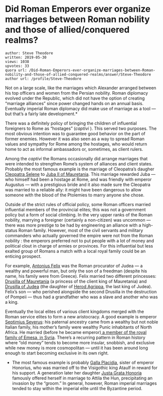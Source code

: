 # Did Roman Emperors ever organize marriages between Roman nobility and those of allied/conquered realms?

	author: Steve Theodore
	written: 2019-05-30
	views: 1038
	upvotes: 33
	quora url: /Did-Roman-Emperors-ever-organize-marriages-between-Roman-nobility-and-those-of-allied-conquered-realms/answer/Steve-Theodore
	author url: /profile/Steve-Theodore


Not on a large scale, like the marriages which Alexander arranged between his top officers and women from the Persian nobility. Roman diplomacy evolved under the Republic, which did not have the option of creating “marriage alliances” since power changed hands on an annual basis. Eventually imperial Roman diplomacy did make use of marriage as a tool — but that’s a fairly late development.*

There was a definitely policy of bringing the children of influential foreigners to Rome as “hostages” (_captivi_ ). This served two purposes. The most obvious intention was to guarantee good behavior on the part of former enemies. However it was also seen as a way to spread Roman values and sympathy for Rome among the hostages, who would return home to act as informal ambassadors or, sometimes, as client rulers.

Among the _captivi_ the Romans occasionally did arrange marriages that were intended to strengthen Rome’s system of alliances and client states. Probably the most famous example is the marriage of Cleopatra’s daugher [Cleopatra Selene](https://en.wikipedia.org/wiki/Cleopatra_Selene_II) to [Juba II of Mauretania](https://en.wikipedia.org/wiki/Juba_II). This marriage rewarded Juba — who himself had been a hostage at Rome, and was friendly with emperor Augustus — with a prestigious bride and it also made sure the Cleopatra was married to a reliable ally: it might have been dangerous to allow someone with the blood of the Ptolemies to marry anyone she chose.

Outside of the strict rules of official policy, some Roman officers married influential members of the provincial elites; this was not a government policy but a form of social climbing. In the very upper ranks of the Roman nobility, marrying a foreigner (certainly a non-citizen) was uncommon — there was more prestige to be had by engineering an alliance with a high-status Roman family. However, most of the civil servants and military commanders who actually governed the empire were not from the Roman nobility : the emperors preferred not to put people with a lot of money and political clout in charge of armies or provinces. For this influential but less exalted group of Romans a match with a local royal family could be an enticing prospect.

For example, [Antonius Felix](https://en.wikipedia.org/wiki/Antonius_Felix) was the Roman procurator of Judea — a wealthy and powerful man, but only the son of a freedman (despite his name, his family were from Greece). Felix married two different princesses: [Drusilla of Mauretania](https://en.wikipedia.org/wiki/Drusilla_of_Mauretania_the_Younger) (a princess of the client king of Mauretania) and [Drusilla of Judea](https://en.wikipedia.org/wiki/Drusilla_(daughter_of_Herod_Agrippa)) (the daughter of [Herod Agrippa](https://en.wikipedia.org/wiki/Herod_Agrippa), the last king of Judea). Felix’s son — who perished alongside the second Drusilla in the destruction of Pompeii — thus had a grandfather who was a slave and another who was a king.

Eventually the local elites of various client kingdoms merged with the Roman service elites to form a new aristocracy. A good example is emperor [Septimius Severus](https://en.wikipedia.org/wiki/Septimius_Severus#Family_and_education): his paternal ancestry came from a wealthy but not noble Italian family, his mother’s family were wealthy Punic inhabitants of North Africa. He married (before he became emperor)[ a member of the royal family of Emesa, in Syria](https://en.wikipedia.org/wiki/Julia_Domna). There’s a recurring pattern in Roman history where “old money” tends to become more insular, snobbish, and exclusive while new money is more cosmopolitan — until it has been around long enough to start becoming exclusive in its own right.



* The most famous example is probably [Galla Placidia](https://en.wikipedia.org/wiki/Galla_Placidia#First_marriage), sister of emperor Honorius, who was married off to the Visigothic king Ataulf in reward for his support. A generation later her daughter [Justa Grata Honoria](https://en.wikipedia.org/wiki/Justa_Grata_Honoria) famously offered herself in marriage to Attila the Hun, precipitating an invasion by the “groom.” In general, however, Roman imperial marriages tended to stay within the imperial elite until the Byzantine period.

